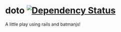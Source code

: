 # doto [![Dependency Status](https://gemnasium.com/mcorp/doto.svg)](https://gemnasium.com/mcorp/doto)

A little play using rails and batmanjs!
